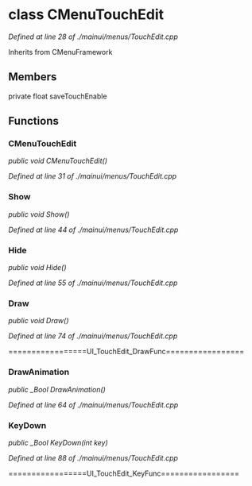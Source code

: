 # class CMenuTouchEdit

*Defined at line 28 of ./mainui/menus/TouchEdit.cpp*

Inherits from CMenuFramework



## Members

private float saveTouchEnable



## Functions

### CMenuTouchEdit

*public void CMenuTouchEdit()*

*Defined at line 31 of ./mainui/menus/TouchEdit.cpp*

### Show

*public void Show()*

*Defined at line 44 of ./mainui/menus/TouchEdit.cpp*

### Hide

*public void Hide()*

*Defined at line 55 of ./mainui/menus/TouchEdit.cpp*

### Draw

*public void Draw()*

*Defined at line 74 of ./mainui/menus/TouchEdit.cpp*

=================UI_TouchEdit_DrawFunc=================

### DrawAnimation

*public _Bool DrawAnimation()*

*Defined at line 64 of ./mainui/menus/TouchEdit.cpp*

### KeyDown

*public _Bool KeyDown(int key)*

*Defined at line 88 of ./mainui/menus/TouchEdit.cpp*

=================UI_TouchEdit_KeyFunc=================



